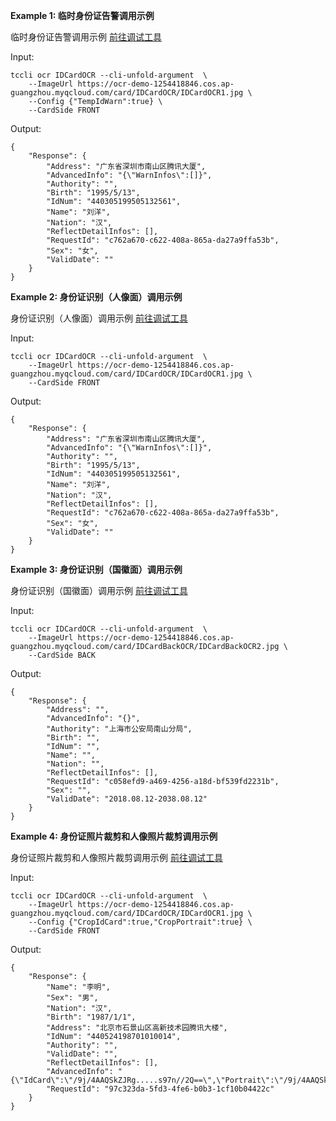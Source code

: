 **Example 1: 临时身份证告警调用示例**

临时身份证告警调用示例 [前往调试工具](https://console.cloud.tencent.com/api/explorer?Product=ocr&Version=2018-11-19&Action=IDCardOCR)

Input: 

```
tccli ocr IDCardOCR --cli-unfold-argument  \
    --ImageUrl https://ocr-demo-1254418846.cos.ap-guangzhou.myqcloud.com/card/IDCardOCR/IDCardOCR1.jpg \
    --Config {"TempIdWarn":true} \
    --CardSide FRONT
```

Output: 
```
{
    "Response": {
        "Address": "广东省深圳市南山区腾讯大厦",
        "AdvancedInfo": "{\"WarnInfos\":[]}",
        "Authority": "",
        "Birth": "1995/5/13",
        "IdNum": "440305199505132561",
        "Name": "刘洋",
        "Nation": "汉",
        "ReflectDetailInfos": [],
        "RequestId": "c762a670-c622-408a-865a-da27a9ffa53b",
        "Sex": "女",
        "ValidDate": ""
    }
}
```

**Example 2: 身份证识别（人像面）调用示例**

身份证识别（人像面）调用示例 [前往调试工具](https://console.cloud.tencent.com/api/explorer?Product=ocr&Version=2018-11-19&Action=IDCardOCR)

Input: 

```
tccli ocr IDCardOCR --cli-unfold-argument  \
    --ImageUrl https://ocr-demo-1254418846.cos.ap-guangzhou.myqcloud.com/card/IDCardOCR/IDCardOCR1.jpg \
    --CardSide FRONT
```

Output: 
```
{
    "Response": {
        "Address": "广东省深圳市南山区腾讯大厦",
        "AdvancedInfo": "{\"WarnInfos\":[]}",
        "Authority": "",
        "Birth": "1995/5/13",
        "IdNum": "440305199505132561",
        "Name": "刘洋",
        "Nation": "汉",
        "ReflectDetailInfos": [],
        "RequestId": "c762a670-c622-408a-865a-da27a9ffa53b",
        "Sex": "女",
        "ValidDate": ""
    }
}
```

**Example 3: 身份证识别（国徽面）调用示例**

身份证识别（国徽面）调用示例 [前往调试工具](https://console.cloud.tencent.com/api/explorer?Product=ocr&Version=2018-11-19&Action=IDCardOCR)

Input: 

```
tccli ocr IDCardOCR --cli-unfold-argument  \
    --ImageUrl https://ocr-demo-1254418846.cos.ap-guangzhou.myqcloud.com/card/IDCardBackOCR/IDCardBackOCR2.jpg \
    --CardSide BACK
```

Output: 
```
{
    "Response": {
        "Address": "",
        "AdvancedInfo": "{}",
        "Authority": "上海市公安局南山分局",
        "Birth": "",
        "IdNum": "",
        "Name": "",
        "Nation": "",
        "ReflectDetailInfos": [],
        "RequestId": "c058efd9-a469-4256-a18d-bf539fd2231b",
        "Sex": "",
        "ValidDate": "2018.08.12-2038.08.12"
    }
}
```

**Example 4: 身份证照片裁剪和人像照片裁剪调用示例**

身份证照片裁剪和人像照片裁剪调用示例 [前往调试工具](https://console.cloud.tencent.com/api/explorer?Product=ocr&Version=2018-11-19&Action=IDCardOCR)

Input: 

```
tccli ocr IDCardOCR --cli-unfold-argument  \
    --ImageUrl https://ocr-demo-1254418846.cos.ap-guangzhou.myqcloud.com/card/IDCardOCR/IDCardOCR1.jpg \
    --Config {"CropIdCard":true,"CropPortrait":true} \
    --CardSide FRONT
```

Output: 
```
{
    "Response": {
        "Name": "李明",
        "Sex": "男",
        "Nation": "汉",
        "Birth": "1987/1/1",
        "Address": "北京市石景山区高新技术园腾讯大楼",
        "IdNum": "440524198701010014",
        "Authority": "",
        "ValidDate": "",
        "ReflectDetailInfos": [],
        "AdvancedInfo": "{\"IdCard\":\"/9j/4AAQSkZJRg.....s97n//2Q==\",\"Portrait\":\"/9j/4AAQSkZJRg.....s97n//2Q==\"}",
        "RequestId": "97c323da-5fd3-4fe6-b0b3-1cf10b04422c"
    }
}
```

